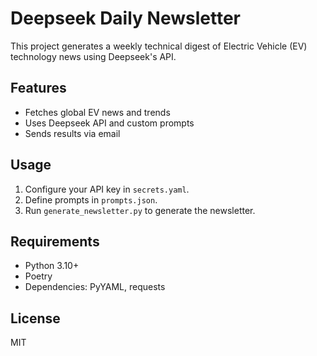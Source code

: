 # Deepseek Daily Newsletter

This project generates a weekly technical digest of Electric Vehicle (EV) technology news using Deepseek's API.

## Features
- Fetches global EV news and trends
- Uses Deepseek API and custom prompts
- Sends results via email

## Usage
1. Configure your API key in `secrets.yaml`.
2. Define prompts in `prompts.json`.
3. Run `generate_newsletter.py` to generate the newsletter.

## Requirements
- Python 3.10+
- Poetry
- Dependencies: PyYAML, requests

## License
MIT
